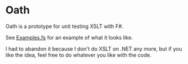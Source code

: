 Oath
====

Oath is a prototype for unit testing XSLT with F#.

See [Examples.fs](https://github.com/eerohele/oath/blob/master/tests/Oath.Tests/Examples.fs) for an example of what it looks like.

I had to abandon it because I don't do XSLT on .NET any more, but if you like the idea, feel free to do whatever you like with the code.
